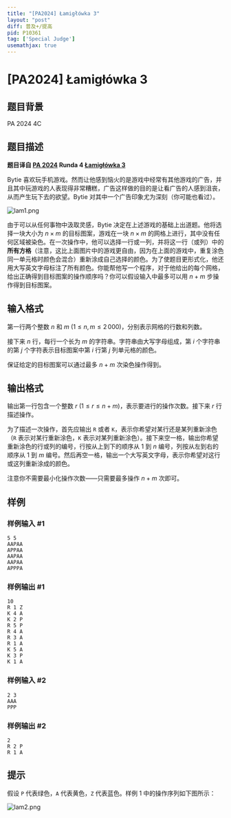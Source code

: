 ```yaml
---
title: "[PA2024] Łamigłówka 3"
layout: "post"
diff: 普及+/提高
pid: P10361
tag: ['Special Judge']
usemathjax: true
---
```


# [PA2024] Łamigłówka 3
## 题目背景

PA 2024 4C
## 题目描述

**题目译自 [PA 2024](https://sio2.mimuw.edu.pl/c/pa-2024-1/dashboard/) Runda 4 [Łamigłówka 3](https://sio2.mimuw.edu.pl/c/pa-2024-1/p/lam/)**

Bytie 喜欢玩手机游戏。然而让他感到恼火的是游戏中经常有其他游戏的广告，并且其中玩游戏的人表现得非常糟糕，广告这样做的目的是让看广告的人感到沮丧，从而产生玩下去的欲望。Bytie 对其中一个广告印象尤为深刻（你可能也看过）。

![lam1.png](https://img.loj.ac.cn/2024/03/24/d2a22d1aa2488.png)

由于可以从任何事物中汲取灵感，Bytie 决定在上述游戏的基础上出道题。他将选择一块大小为 $n\times m$ 的目标图案，游戏在一块 $n\times m$ 的网格上进行，其中没有任何区域被染色。在一次操作中，他可以选择一行或一列，并将这一行（或列）中的**所有方格**（注意，这比上面图片中的游戏更自由，因为在上面的游戏中，重复涂色同一单元格时颜色会混合）重新涂成自己选择的颜色。为了使题目更形式化，他还用大写英文字母标注了所有颜色。你能帮他写一个程序，对于他给出的每个网格，给出正确得到目标图案的操作顺序吗？你可以假设输入中最多可以用 $n+m$ 步操作得到目标图案。
## 输入格式

第一行两个整数 $n$ 和 $m\ (1\le n,m\le 2\,000)$，分别表示网格的行数和列数。

接下来 $n$ 行，每行一个长为 $m$ 的字符串。字符串由大写字母组成，第 $i$ 个字符串的第 $j$ 个字符表示目标图案中第 $i$ 行第 $j$ 列单元格的颜色。

保证给定的目标图案可以通过最多 $n+m$ 次染色操作得到。
## 输出格式

输出第一行包含一个整数 $r\ (1\le r\le n+m)$，表示要进行的操作次数。接下来 $r$ 行描述操作。

为了描述一次操作，首先应输出 `R` 或者 `K`，表示你希望对某行还是某列重新涂色（`R` 表示对某行重新涂色，`K` 表示对某列重新涂色）。接下来空一格，输出你希望重新涂色的行或列的编号，行按从上到下的顺序从 $1$ 到 $n$ 编号，列按从左到右的顺序从 $1$ 到 $m$ 编号。然后再空一格，输出一个大写英文字母，表示你希望对这行或这列重新涂成的颜色。

注意你不需要最小化操作次数——只需要最多操作 $n+m$ 次即可。
## 样例

### 样例输入 #1
```
5 5
AAPAA
APPAA
AAPAA
AAPAA
APPPA

```
### 样例输出 #1
```
10
R 1 Z
K 4 A
K 2 P
R 5 P
R 4 A
R 3 A
R 1 A
K 5 A
K 3 P
K 1 A

```
### 样例输入 #2
```
2 3
AAA
PPP

```
### 样例输出 #2
```
2
R 2 P
R 1 A

```
## 提示

假设 `P` 代表绿色，`A` 代表黄色，`Z` 代表蓝色。样例 1 中的操作序列如下图所示：

![lam2.png](https://img.loj.ac.cn/2024/03/24/7f9371fee9091.png)
